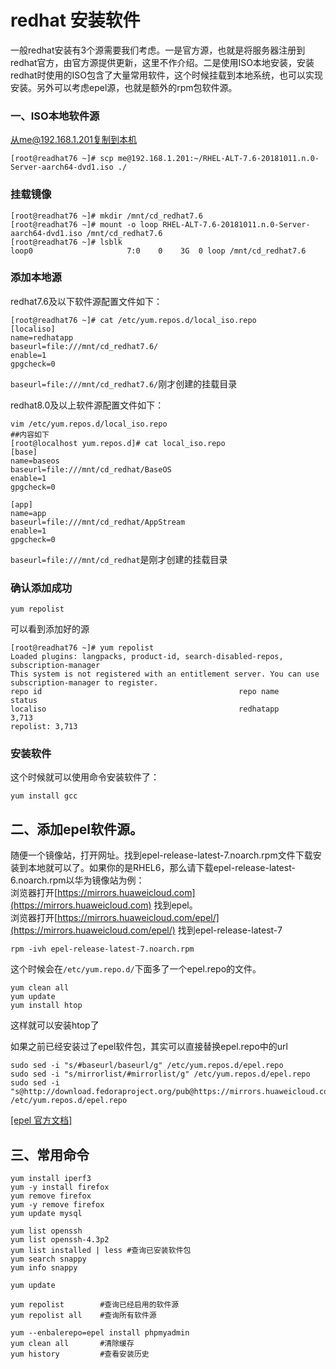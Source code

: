 redhat 安装软件
======================
一般redhat安装有3个源需要我们考虑。一是官方源，也就是将服务器注册到redhat官方，由官方源提供更新，这里不作介绍。二是使用ISO本地安装，安装redhat时使用的ISO包含了大量常用软件，这个时候挂载到本地系统，也可以实现安装。另外可以考虑epel源，也就是额外的rpm包软件源。


### 一、ISO本地软件源
从me@192.168.1.201复制到本机
```shell-session
[root@readhat76 ~]# scp me@192.168.1.201:~/RHEL-ALT-7.6-20181011.n.0-Server-aarch64-dvd1.iso ./
```
### 挂载镜像
```shell-session
[root@readhat76 ~]# mkdir /mnt/cd_redhat7.6
[root@readhat76 ~]# mount -o loop RHEL-ALT-7.6-20181011.n.0-Server-aarch64-dvd1.iso /mnt/cd_redhat7.6
[root@readhat76 ~]# lsblk
loop0                     7:0    0    3G  0 loop /mnt/cd_redhat7.6
```
### 添加本地源

redhat7.6及以下软件源配置文件如下：
```shell-session
[root@readhat76 ~]# cat /etc/yum.repos.d/local_iso.repo
[localiso]
name=redhatapp
baseurl=file:///mnt/cd_redhat7.6/
enable=1
gpgcheck=0
```
`baseurl=file:///mnt/cd_redhat7.6/`刚才创建的挂载目录


redhat8.0及以上软件源配置文件如下：
```shell-session
vim /etc/yum.repos.d/local_iso.repo
##内容如下
[root@localhost yum.repos.d]# cat local_iso.repo 
[base]
name=baseos
baseurl=file:///mnt/cd_redhat/BaseOS
enable=1
gpgcheck=0

[app]
name=app
baseurl=file:///mnt/cd_redhat/AppStream
enable=1
gpgcheck=0
```
`baseurl=file:///mnt/cd_redhat`是刚才创建的挂载目录

### 确认添加成功
```shell-session
yum repolist
```
可以看到添加好的源
```shell-session
[root@readhat76 ~]# yum repolist
Loaded plugins: langpacks, product-id, search-disabled-repos, subscription-manager
This system is not registered with an entitlement server. You can use subscription-manager to register.
repo id                                            repo name                                            status
localiso                                           redhatapp                                            3,713
repolist: 3,713
```

### 安装软件
这个时候就可以使用命令安装软件了：
```shell-session
yum install gcc
```
## 二、添加epel软件源。

随便一个镜像站，打开网址。找到epel-release-latest-7.noarch.rpm文件下载安装到本地就可以了。如果你的是RHEL6，那么请下载epel-release-latest-6.noarch.rpm以华为镜像站为例：  
浏览器打开[https://mirrors.huaweicloud.com](https://mirrors.huaweicloud.com) 找到epel。  
浏览器打开[https://mirrors.huaweicloud.com/epel/](https://mirrors.huaweicloud.com/epel/) 找到epel-release-latest-7
```
rpm -ivh epel-release-latest-7.noarch.rpm
```
这个时候会在`/etc/yum.repo.d/`下面多了一个epel.repo的文件。
```
yum clean all
yum update
yum install htop
```
这样就可以安装htop了

如果之前已经安装过了epel软件包，其实可以直接替换epel.repo中的url
```
sudo sed -i "s/#baseurl/baseurl/g" /etc/yum.repos.d/epel.repo
sudo sed -i "s/mirrorlist/#mirrorlist/g" /etc/yum.repos.d/epel.repo
sudo sed -i "s@http://download.fedoraproject.org/pub@https://mirrors.huaweicloud.com@g" /etc/yum.repos.d/epel.repo
```

[[epel 官方文档]](https://fedoraproject.org/wiki/EPEL/zh-cn)

## 三、常用命令
```shell
yum install iperf3
yum -y install firefox
yum remove firefox
yum -y remove firefox
yum update mysql

yum list openssh
yum list openssh-4.3p2
yum list installed | less #查询已安装软件包
yum search snappy
yum info snappy

yum update

yum repolist        #查询已经启用的软件源
yum repolist all    #查询所有软件源

yum --enbalerepo=epel install phpmyadmin
yum clean all       #清除缓存
yum history         #查看安装历史
```

